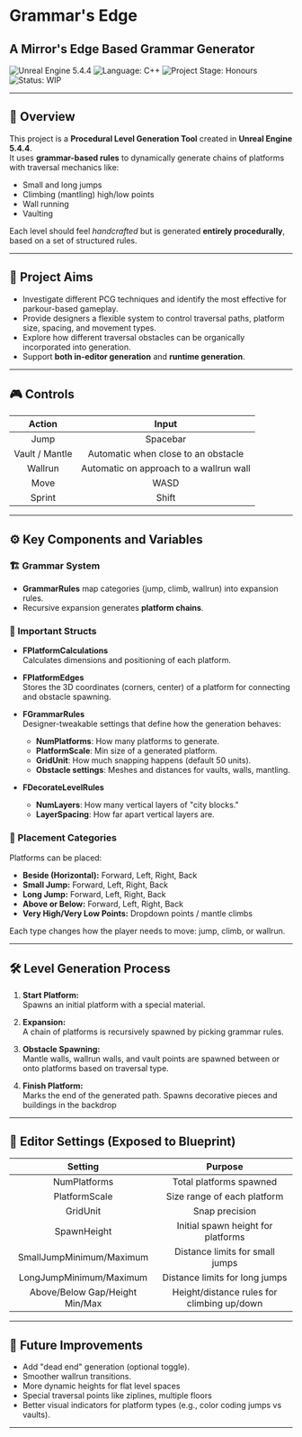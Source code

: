 # Grammar's Edge
## A Mirror's Edge Based Grammar Generator

![Unreal Engine 5.4.4](https://img.shields.io/badge/Engine-Unreal%205.4.4-5c7ec2?logo=unrealengine&logoColor=white)
![Language: C++](https://img.shields.io/badge/Language-C%2B%2B-00599C?logo=c%2B%2B&logoColor=white)
![Project Stage: Honours](https://img.shields.io/badge/Stage-Honours%20Project-orange)
![Status: WIP](https://img.shields.io/badge/Status-Work%20in%20Progress-yellow)

---

## 📖 Overview

This project is a **Procedural Level Generation Tool** created in **Unreal Engine 5.4.4**.  
It uses **grammar-based rules** to dynamically generate chains of platforms with traversal mechanics like:

- Small and long jumps
- Climbing (mantling) high/low points
- Wall running
- Vaulting

Each level should feel *handcrafted* but is generated **entirely procedurally**, based on a set of structured rules.

---

## 🎯 Project Aims

- Investigate different PCG techniques and identify the most effective for parkour-based gameplay.
- Provide designers a flexible system to control traversal paths, platform size, spacing, and movement types.
- Explore how different traversal obstacles can be organically incorporated into generation.
- Support **both in-editor generation** and **runtime generation**.

---

## 🎮 Controls

| Action  | Input |
|:-------:|:-----:|
| Jump | Spacebar |
| Vault / Mantle | Automatic when close to an obstacle |
| Wallrun | Automatic on approach to a wallrun wall |
| Move | WASD |
| Sprint | Shift |

---

## ⚙️ Key Components and Variables

### 🏗️ Grammar System
- **GrammarRules** map categories (jump, climb, wallrun) into expansion rules.
- Recursive expansion generates **platform chains**.

### 📐 Important Structs

- **FPlatformCalculations**  
  Calculates dimensions and positioning of each platform.

- **FPlatformEdges**  
  Stores the 3D coordinates (corners, center) of a platform for connecting and obstacle spawning.

- **FGrammarRules**  
  Designer-tweakable settings that define how the generation behaves:
  - **NumPlatforms**: How many platforms to generate.
  - **PlatformScale**: Min size of a generated platform.
  - **GridUnit**: How much snapping happens (default 50 units).
  - **Obstacle settings**: Meshes and distances for vaults, walls, mantling.

- **FDecorateLevelRules**  
  - **NumLayers**: How many vertical layers of "city blocks."
  - **LayerSpacing**: How far apart vertical layers are.

### 🔢 Placement Categories

Platforms can be placed:
- **Beside (Horizontal):** Forward, Left, Right, Back
- **Small Jump:** Forward, Left, Right, Back
- **Long Jump:** Forward, Left, Right, Back
- **Above or Below:** Forward, Left, Right, Back
- **Very High/Very Low Points:** Dropdown points / mantle climbs

Each type changes how the player needs to move: jump, climb, or wallrun.

---

## 🛠️ Level Generation Process

1. **Start Platform:**  
   Spawns an initial platform with a special material.

2. **Expansion:**  
   A chain of platforms is recursively spawned by picking grammar rules.

3. **Obstacle Spawning:**  
   Mantle walls, wallrun walls, and vault points are spawned between or onto platforms based on traversal type.

4. **Finish Platform:**  
   Marks the end of the generated path. Spawns decorative pieces and buildings in the backdrop

---

## 🔧 Editor Settings (Exposed to Blueprint)

| Setting | Purpose |
|:-------:|:-------:|
| NumPlatforms | Total platforms spawned |
| PlatformScale | Size range of each platform |
| GridUnit | Snap precision |
| SpawnHeight | Initial spawn height for platforms |
| SmallJumpMinimum/Maximum | Distance limits for small jumps |
| LongJumpMinimum/Maximum | Distance limits for long jumps |
| Above/Below Gap/Height Min/Max | Height/distance rules for climbing up/down |

---

## 🧠 Future Improvements

- Add "dead end" generation (optional toggle).
- Smoother wallrun transitions.
- More dynamic heights for flat level spaces
- Special traversal points like ziplines, multiple floors
- Better visual indicators for platform types (e.g., color coding jumps vs vaults).

---
